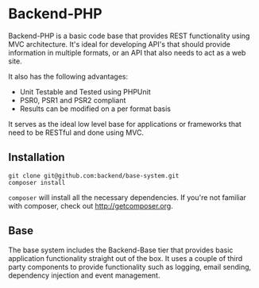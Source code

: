 Backend-PHP
============

Backend-PHP is a basic code base that provides REST functionality using MVC architecture.
It's ideal for developing API's that should provide information in multiple formats, or
an API that also needs to act as a web site.

It also has the following advantages:

* Unit Testable and Tested using PHPUnit
* PSR0, PSR1 and PSR2 compliant
* Results can be modified on a per format basis

It serves as the ideal low level base for applications or frameworks that need to be
RESTful and done using MVC. 

Installation
----------

    git clone git@github.com:backend/base-system.git
    composer install

`composer` will install all the necessary dependencies. If you're not familiar with
composer, check out http://getcomposer.org.

Base
----

The base system includes the Backend-Base tier that provides basic application
functionality straight out of the box. It uses a couple of third party components
to provide functionality such as logging, email sending, dependency injection
and event management.

